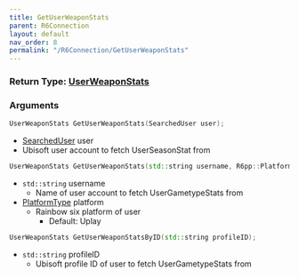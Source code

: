 ```yaml
---
title: GetUserWeaponStats
parent: R6Connection
layout: default
nav_order: 8
permalink: "/R6Connection/GetUserWeaponStats"
---
```


### Return Type: [UserWeaponStats](/Types/UserWeaponStats)

### Arguments 
```cpp 
UserWeaponStats GetUserWeaponStats(SearchedUser user);
```
* [SearchedUser](/Types/SearchedUser) user
 * Ubisoft user account to fetch UserSeasonStat from

```cpp
UserWeaponStats GetUserWeaponStats(std::string username, R6pp::PlatformType platform = PlatformType::Uplay);
```
* `std::string` username
	* Name of user account to fetch UserGametypeStats from
* [PlatformType](Types/PlatformType) platform
	* Rainbow six platform of user
		* Default: Uplay

```cpp
UserWeaponStats GetUserWeaponStatsByID(std::string profileID);
```
* `std::string` profileID
	* Ubisoft profile ID of user to fetch UserGametypeStats from